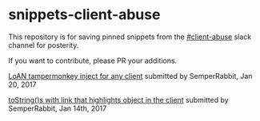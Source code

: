 # snippets-client-abuse
This repository is for saving pinned snippets from the [#client-abuse](https://screeps.slack.com/messages/client-abuse/) slack channel for posterity.

If you want to contribute, please PR your additions.

[LoAN tampermonkey inject for any client](https://github.com/snippets-client-abuse/snippets/LoAN_tampermonkey_inject_for_any_client.js) submitted by SemperRabbit, Jan 20, 2017

[toString()s with link that highlights object in the client](https://github.com/snippets-client-abuse/snippets/toString()s_with_link_that_highlights_object_in_the_client.js) submitted by SemperRabbit, Jan 14th, 2017

